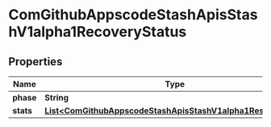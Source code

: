
# ComGithubAppscodeStashApisStashV1alpha1RecoveryStatus

## Properties
Name | Type | Description | Notes
------------ | ------------- | ------------- | -------------
**phase** | **String** |  |  [optional]
**stats** | [**List&lt;ComGithubAppscodeStashApisStashV1alpha1RestoreStats&gt;**](ComGithubAppscodeStashApisStashV1alpha1RestoreStats.md) |  |  [optional]



